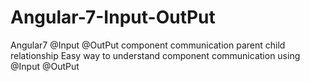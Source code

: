 # Angular-7-Input-OutPut
Angular7 @Input @OutPut component communication parent child relationship
Easy way to understand component communication using @Input @OutPut 
